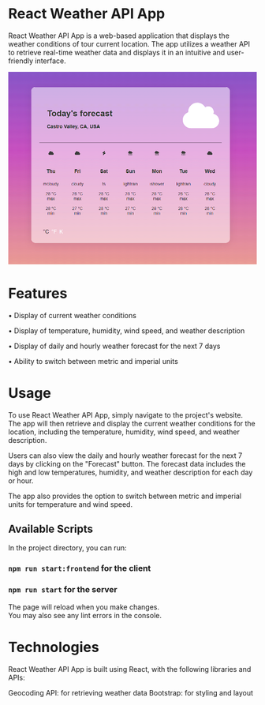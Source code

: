 # React Weather API App

React Weather API App is a web-based application that displays the weather conditions of tour current location.
The app utilizes a weather API to retrieve real-time weather data and displays it in an intuitive and user-friendly interface.

<p align="center">
<img src="./weatherApps.PNG" alt="weather App">
</p>

# Features

• Display of current weather conditions

• Display of temperature, humidity, wind speed, and weather description

• Display of daily and hourly weather forecast for the next 7 days

• Ability to switch between metric and imperial units

# Usage

To use React Weather API App, simply navigate to the project's website.
The app will then retrieve and display the current weather conditions for the location, including the temperature, humidity, wind speed, and weather description.

Users can also view the daily and hourly weather forecast for the next 7 days by clicking on the "Forecast" button. The forecast data includes the high and low temperatures, humidity, and weather description for each day or hour.

The app also provides the option to switch between metric and imperial units for temperature and wind speed.

## Available Scripts

In the project directory, you can run:

### `npm run start:frontend` for the client
### `npm run start` for the server


The page will reload when you make changes.\
You may also see any lint errors in the console.

# Technologies

React Weather API App is built using React, with the following libraries and APIs:

Geocoding API: for retrieving weather data
Bootstrap: for styling and layout
